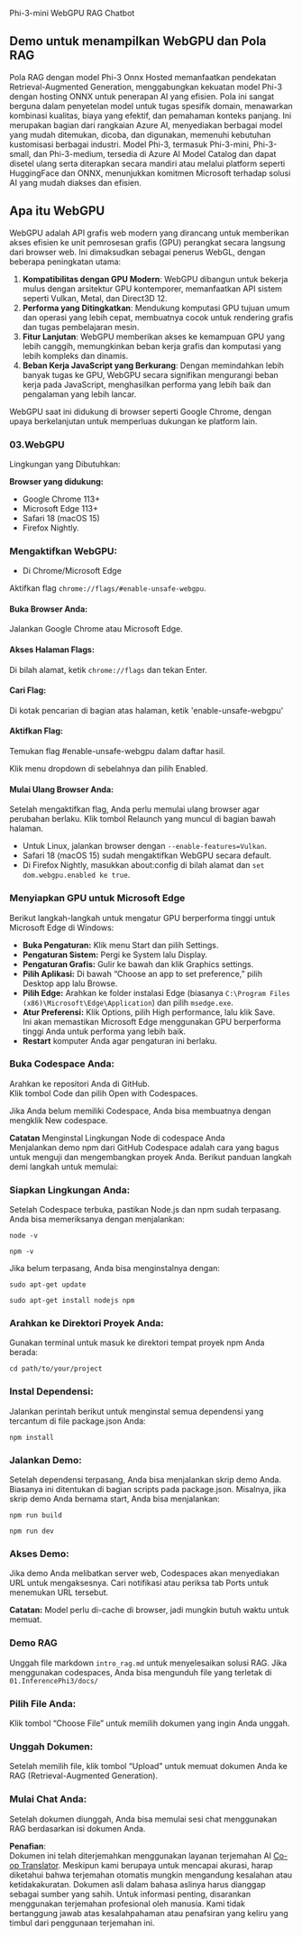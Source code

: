 <!--
CO_OP_TRANSLATOR_METADATA:
{
  "original_hash": "4aac6b8a5dcbbe9a32b47be30340cac2",
  "translation_date": "2025-07-16T17:19:41+00:00",
  "source_file": "code/08.RAG/rag_webgpu_chat/README.md",
  "language_code": "id"
}
-->
Phi-3-mini WebGPU RAG Chatbot

## Demo untuk menampilkan WebGPU dan Pola RAG  
Pola RAG dengan model Phi-3 Onnx Hosted memanfaatkan pendekatan Retrieval-Augmented Generation, menggabungkan kekuatan model Phi-3 dengan hosting ONNX untuk penerapan AI yang efisien. Pola ini sangat berguna dalam penyetelan model untuk tugas spesifik domain, menawarkan kombinasi kualitas, biaya yang efektif, dan pemahaman konteks panjang. Ini merupakan bagian dari rangkaian Azure AI, menyediakan berbagai model yang mudah ditemukan, dicoba, dan digunakan, memenuhi kebutuhan kustomisasi berbagai industri. Model Phi-3, termasuk Phi-3-mini, Phi-3-small, dan Phi-3-medium, tersedia di Azure AI Model Catalog dan dapat disetel ulang serta diterapkan secara mandiri atau melalui platform seperti HuggingFace dan ONNX, menunjukkan komitmen Microsoft terhadap solusi AI yang mudah diakses dan efisien.

## Apa itu WebGPU  
WebGPU adalah API grafis web modern yang dirancang untuk memberikan akses efisien ke unit pemrosesan grafis (GPU) perangkat secara langsung dari browser web. Ini dimaksudkan sebagai penerus WebGL, dengan beberapa peningkatan utama:

1. **Kompatibilitas dengan GPU Modern**: WebGPU dibangun untuk bekerja mulus dengan arsitektur GPU kontemporer, memanfaatkan API sistem seperti Vulkan, Metal, dan Direct3D 12.  
2. **Performa yang Ditingkatkan**: Mendukung komputasi GPU tujuan umum dan operasi yang lebih cepat, membuatnya cocok untuk rendering grafis dan tugas pembelajaran mesin.  
3. **Fitur Lanjutan**: WebGPU memberikan akses ke kemampuan GPU yang lebih canggih, memungkinkan beban kerja grafis dan komputasi yang lebih kompleks dan dinamis.  
4. **Beban Kerja JavaScript yang Berkurang**: Dengan memindahkan lebih banyak tugas ke GPU, WebGPU secara signifikan mengurangi beban kerja pada JavaScript, menghasilkan performa yang lebih baik dan pengalaman yang lebih lancar.

WebGPU saat ini didukung di browser seperti Google Chrome, dengan upaya berkelanjutan untuk memperluas dukungan ke platform lain.

### 03.WebGPU  
Lingkungan yang Dibutuhkan:

**Browser yang didukung:**  
- Google Chrome 113+  
- Microsoft Edge 113+  
- Safari 18 (macOS 15)  
- Firefox Nightly.

### Mengaktifkan WebGPU:

- Di Chrome/Microsoft Edge  

Aktifkan flag `chrome://flags/#enable-unsafe-webgpu`.

#### Buka Browser Anda:  
Jalankan Google Chrome atau Microsoft Edge.

#### Akses Halaman Flags:  
Di bilah alamat, ketik `chrome://flags` dan tekan Enter.

#### Cari Flag:  
Di kotak pencarian di bagian atas halaman, ketik 'enable-unsafe-webgpu'

#### Aktifkan Flag:  
Temukan flag #enable-unsafe-webgpu dalam daftar hasil.

Klik menu dropdown di sebelahnya dan pilih Enabled.

#### Mulai Ulang Browser Anda:  

Setelah mengaktifkan flag, Anda perlu memulai ulang browser agar perubahan berlaku. Klik tombol Relaunch yang muncul di bagian bawah halaman.

- Untuk Linux, jalankan browser dengan `--enable-features=Vulkan`.  
- Safari 18 (macOS 15) sudah mengaktifkan WebGPU secara default.  
- Di Firefox Nightly, masukkan about:config di bilah alamat dan `set dom.webgpu.enabled ke true`.

### Menyiapkan GPU untuk Microsoft Edge  

Berikut langkah-langkah untuk mengatur GPU berperforma tinggi untuk Microsoft Edge di Windows:

- **Buka Pengaturan:** Klik menu Start dan pilih Settings.  
- **Pengaturan Sistem:** Pergi ke System lalu Display.  
- **Pengaturan Grafis:** Gulir ke bawah dan klik Graphics settings.  
- **Pilih Aplikasi:** Di bawah “Choose an app to set preference,” pilih Desktop app lalu Browse.  
- **Pilih Edge:** Arahkan ke folder instalasi Edge (biasanya `C:\Program Files (x86)\Microsoft\Edge\Application`) dan pilih `msedge.exe`.  
- **Atur Preferensi:** Klik Options, pilih High performance, lalu klik Save.  
Ini akan memastikan Microsoft Edge menggunakan GPU berperforma tinggi Anda untuk performa yang lebih baik.  
- **Restart** komputer Anda agar pengaturan ini berlaku.

### Buka Codespace Anda:  
Arahkan ke repositori Anda di GitHub.  
Klik tombol Code dan pilih Open with Codespaces.

Jika Anda belum memiliki Codespace, Anda bisa membuatnya dengan mengklik New codespace.

**Catatan** Menginstal Lingkungan Node di codespace Anda  
Menjalankan demo npm dari GitHub Codespace adalah cara yang bagus untuk menguji dan mengembangkan proyek Anda. Berikut panduan langkah demi langkah untuk memulai:

### Siapkan Lingkungan Anda:  
Setelah Codespace terbuka, pastikan Node.js dan npm sudah terpasang. Anda bisa memeriksanya dengan menjalankan:  
```
node -v
```  
```
npm -v
```

Jika belum terpasang, Anda bisa menginstalnya dengan:  
```
sudo apt-get update
```  
```
sudo apt-get install nodejs npm
```

### Arahkan ke Direktori Proyek Anda:  
Gunakan terminal untuk masuk ke direktori tempat proyek npm Anda berada:  
```
cd path/to/your/project
```

### Instal Dependensi:  
Jalankan perintah berikut untuk menginstal semua dependensi yang tercantum di file package.json Anda:  

```
npm install
```

### Jalankan Demo:  
Setelah dependensi terpasang, Anda bisa menjalankan skrip demo Anda. Biasanya ini ditentukan di bagian scripts pada package.json. Misalnya, jika skrip demo Anda bernama start, Anda bisa menjalankan:  

```
npm run build
```  
```
npm run dev
```

### Akses Demo:  
Jika demo Anda melibatkan server web, Codespaces akan menyediakan URL untuk mengaksesnya. Cari notifikasi atau periksa tab Ports untuk menemukan URL tersebut.

**Catatan:** Model perlu di-cache di browser, jadi mungkin butuh waktu untuk memuat.

### Demo RAG  
Unggah file markdown `intro_rag.md` untuk menyelesaikan solusi RAG. Jika menggunakan codespaces, Anda bisa mengunduh file yang terletak di `01.InferencePhi3/docs/`

### Pilih File Anda:  
Klik tombol “Choose File” untuk memilih dokumen yang ingin Anda unggah.

### Unggah Dokumen:  
Setelah memilih file, klik tombol “Upload” untuk memuat dokumen Anda ke RAG (Retrieval-Augmented Generation).

### Mulai Chat Anda:  
Setelah dokumen diunggah, Anda bisa memulai sesi chat menggunakan RAG berdasarkan isi dokumen Anda.

**Penafian**:  
Dokumen ini telah diterjemahkan menggunakan layanan terjemahan AI [Co-op Translator](https://github.com/Azure/co-op-translator). Meskipun kami berupaya untuk mencapai akurasi, harap diketahui bahwa terjemahan otomatis mungkin mengandung kesalahan atau ketidakakuratan. Dokumen asli dalam bahasa aslinya harus dianggap sebagai sumber yang sahih. Untuk informasi penting, disarankan menggunakan terjemahan profesional oleh manusia. Kami tidak bertanggung jawab atas kesalahpahaman atau penafsiran yang keliru yang timbul dari penggunaan terjemahan ini.